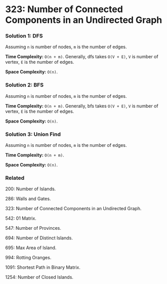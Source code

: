# 323: Number of Connected Components in an Undirected Graph

### Solution 1: DFS
Assuming `n` is number of nodes, `m` is the number of edges.

**Time Complexity:** `O(n + m)`. Generally, dfs takes `O(V + E)`, `V` is number of vertex, `E` is the number of edges. 

**Space Complexity:** `O(n)`.

### Solution 2: BFS
Assuming `n` is number of nodes, `m` is the number of edges.

**Time Complexity:** `O(n + m)`. Generally, bfs takes `O(V + E)`, `V` is number of vertex, `E` is the number of edges. 

**Space Complexity:** `O(n)`.

### Solution 3: Union Find
Assuming `n` is number of nodes, `m` is the number of edges.

**Time Complexity:** `O(n + m)`.

**Space Complexity:** `O(n)`.

### Related
200: Number of Islands.

286: Walls and Gates.

323: Number of Connected Components in an Undirected Graph.

542: 01 Matrix.

547: Number of Provinces.

694: Number of Distinct Islands.

695: Max Area of Island.

994: Rotting Oranges.

1091: Shortest Path in Binary Matrix.

1254: Number of Closed Islands.
